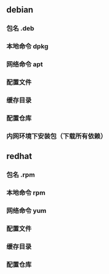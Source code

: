 ```toc

```

## debian
### 包名 .deb
### 本地命令 dpkg
### 网络命令 apt
### 配置文件
### 缓存目录
### 配置仓库

### 内网环境下安装包（下载所有依赖）
## redhat
### 包名 .rpm
### 本地命令 rpm
### 网络命令 yum
### 配置文件
### 缓存目录
### 配置仓库